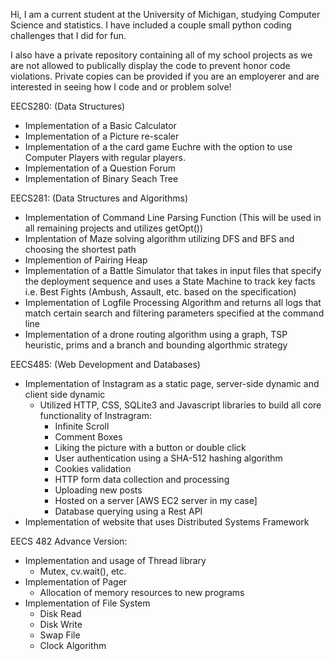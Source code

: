 Hi, I am a current student at the University of Michigan, studying Computer Science and statistics. I have included a couple small python coding challenges that I did for fun.

I also have a private repository containing all of my school projects as we are not allowed to publically display the code to prevent honor code violations. 
Private copies can be provided if you are an employerer and are interested in seeing how I code and or problem solve!

EECS280: (Data Structures)
- Implementation of a Basic Calculator
- Implementation of a Picture re-scaler
- Implementation of a the card game Euchre with the option to use Computer Players with regular players.
- Implementation of a Question Forum
- Implementation of Binary Seach Tree

EECS281: (Data Structures and Algorithms)
- Implementation of Command Line Parsing Function (This will be used in all remaining projects and utilizes getOpt())
- Implentation of Maze solving algorithm utilizing DFS and BFS and choosing the shortest path
- Implemention of Pairing Heap
- Implementation of a Battle Simulator that takes in input files that specify the deployment sequence and uses a State Machine to track
  key facts i.e. Best Fights (Ambush, Assault, etc. based on the specification)
- Implementation of Logfile Processing Algorithm and returns all logs that match certain search and filtering parameters specified at the command line
- Implementation of a drone routing algorithm using a graph, TSP heuristic, prims and a branch and bounding algorthmic strategy

EECS485: (Web Development and Databases)
- Implementation of Instagram as a static page, server-side dynamic and client side dynamic
    - Utilized HTTP, CSS, SQLite3 and Javascript libraries to build all core functionality of Instragram:
      - Infinite Scroll
      - Comment Boxes
      - Liking the picture with a button or double click
      - User authentication using a SHA-512 hashing algorithm
      - Cookies validation
      - HTTP form data collection and processing 
      - Uploading new posts
      - Hosted on a server [AWS EC2 server in my case]
      - Database querying using a Rest API
- Implementation of website that uses Distributed Systems Framework

EECS 482 Advance Version:
- Implementation and usage of Thread library
  - Mutex, cv.wait(), etc.
- Implementation of Pager
  - Allocation of memory resources to new programs
- Implementation of File System
  - Disk Read
  - Disk Write
  - Swap File
  - Clock Algorithm
